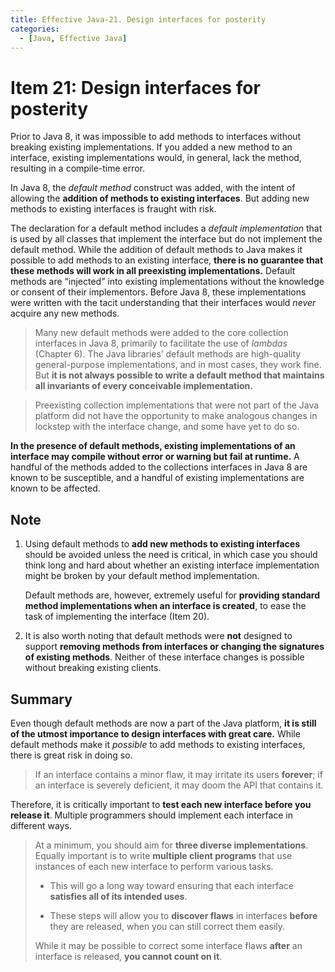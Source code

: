 ```yaml
---
title: Effective Java-21. Design interfaces for posterity
categories:
  - [Java, Effective Java]
---
```


# Item 21: Design interfaces for posterity

Prior to Java 8, it was impossible to add methods to interfaces without breaking existing implementations. If you added a new method to an interface, existing implementations would, in general, lack the method, resulting in a compile-time error.

In Java 8, the *default method* construct was added, with the intent of allowing the **addition of methods to existing interfaces**. But adding new methods to existing interfaces is fraught with risk.

The declaration for a default method includes a *default implementation* that is used by all classes that implement the interface but do not implement the default method. While the addition of default methods to Java makes it possible to add methods to an existing interface, **there is no guarantee that these methods will work in all preexisting implementations.** Default methods are “injected” into existing implementations without the knowledge or consent of their implementors. Before Java 8, these implementations were written with the tacit understanding that their interfaces would *never* acquire any new methods.

> Many new default methods were added to the core collection interfaces in Java 8, primarily to facilitate the use of *lambdas* (Chapter 6). The Java libraries’ default methods are high-quality general-purpose implementations, and in most cases, they work fine. But **it is not always possible to write a default method that maintains all invariants of every conceivable implementation.**

> Preexisting collection implementations that were not part of the Java platform did not have the opportunity to make analogous changes in lockstep with the interface change, and some have yet to do so.

**In the presence of default methods, existing implementations of an interface may compile without error or warning but fail at runtime.** A handful of the methods added to the collections interfaces in Java 8 are known to be susceptible, and a handful of existing implementations are known to be affected.

## Note

1. Using default methods to **add new methods to existing interfaces** should be avoided unless the need is critical, in which case you should think long and hard about whether an existing interface implementation might be broken by your default method implementation.

   Default methods are, however, extremely useful for **providing standard method implementations when an interface is created**, to ease the task of implementing the interface (Item 20).

2. It is also worth noting that default methods were **not** designed to support **removing methods from interfaces or changing the signatures of existing methods**. Neither of these interface changes is possible without breaking existing clients.

## Summary

Even though default methods are now a part of the Java platform, **it is still of the utmost importance to design interfaces with great care.** While default methods make it *possible* to add methods to existing interfaces, there is great risk in doing so.

> If an interface contains a minor flaw, it may irritate its users **forever**; if an interface is severely deficient, it may doom the API that contains it.

Therefore, it is critically important to **test each new interface before you release it**. Multiple programmers should implement each interface in different ways.

> At a minimum, you should aim for **three diverse implementations**. Equally important is to write **multiple client programs** that use instances of each new interface to perform various tasks.
>
> - This will go a long way toward ensuring that each interface **satisfies all of its intended uses**.
>
> - These steps will allow you to **discover flaws** in interfaces **before** they are released, when you can still correct them easily.
>
> While it may be possible to correct some interface flaws **after** an interface is released, **you cannot count on it**.